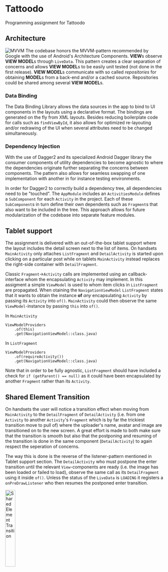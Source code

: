 # Tattoodo
Programming assignment for Tattoodo

## Architecture
![MVVM](https://cdn-images-1.medium.com/max/1600/1*8KprSpqqPtSuYObjOFPt2g.png)
The codebase honors the MVVM-pattern recommended by Google with the use of Android's Architecture Components. **VIEW**s observe **VIEW MODEL**s through `LiveData`. This pattern creates a clear separation of concerns and allows **VIEW MODEL**s to be easily unit tested (not done in the first release). **VIEW MODEL**s communicate with so called *repositories* for obtaining **MODEL**s from a back-end and/or a cached source. Repositories could be shared among several **VIEW MODEL**s.

### Data Binding
The Data Binding Library allows the data sources in the app to bind to UI components in the layouts using a declarative format. The bindings are generated on the fly from XML layouts. Besides reducing boilerplate code for calls such as `findViewById`, it also allows for optimized re-layouting and/or redrawing of the UI when several attributes need to be changed simultaneously.  

### Dependency Injection
With the use of Dagger2 and its specialized Android Dagger library the consumer components of utility dependencies to become agnostic to where the dependencies originate further separating the concerns between components. The pattern also allows for seamless swapping of one implementation with another in for instance testing environments.

In order for Dagger2 to correctly build a dependency tree, all dependencies need to be "touched". The `AppModule` includes an `ActivitiesModule` defines a `SubComponent` for each `Activity` in the project. Each of these `SubComponent`s in turn define their own dependents such as `Fragment`s that also want to be included in the tree. This approach allows for future modularization of the codebase into separate feature modules.

## Tablet support
The assignment is delivered with an out-of-the-box tablet support where the layout includes the detail screen next to the list of items. On handsets `MainActivity` only attaches `ListFragment` and `DetailActivity` is started upon clicking on a particular post while on tablets `MainActivity` instead replaces the right-side container with `DetailFragment`.

Classic `Fragment`->`Activity` calls are implemented using an callback-interface whom the encapsulating `Activity` may implement. In this assigment a simple `ViewModel` is used to whom item clicks in `ListFragment` are propagated. When otaining the `NavigationViewModel` `ListFragment` states that it wants to obtain the instance **of** *any* encapsulating `Activity` by passing its `Activity` into `of()`. `MainActivity` could then observe the same `ViewModel`-instance by passing `this` into `of()`.

In `MainActivity`
```
ViewModelProviders
    .of(this)
    .get(NavigationViewModel::class.java)
```

In `ListFragment`
```
ViewModelProviders
    .of(requireActivity())
    .get(NavigationViewModel::class.java)
```

Note that in order to be fully agnostic, `ListFragment` should have included a check for `if (getParent() == null)` as it could have been encapsulated by another `Fragment` rather than its `Activity`.

## Shared Element Transition
On handsets the user will notice a transition effect when moving from `MainActivity` to the `DetailFragment` of `DetailActivity` (i.e. from one `Activity` to another `Activity`'s `Fragment` which is by far the trickiest transition move to pull of) where the uploader's name, avatar and image are transitioned on to the new screen. A great effort is made to both make sure that the transition is smooth but also that the postponing and resuming of the transition is done in the same component (`DetailActivity`) to again respect the seperation of concerns.

The way this is done is the reverse of the listener-pattern mentioned in Tablet support section. The `DetailActivity` who must postpone the enter transition until the relevant `View`-components are ready (i.e. the image has been loaded or failed to load), observe the same call as its `DetailFragment` using it inside `of()`. Unless the status of the `LiveData` is `LOADING` it registers a `onPreDrawListener` who then resumes the postponed enter transition.

<img alt="Shared Element Transition" src="https://github.com/c-b-h/Tattoodo/raw/master/activity-to-fragment-transition.gif" width="25%">
